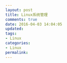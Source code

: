 ```yaml
---
layout: post
title: Linux系统管理
comments: true
date: 2016-04-03 14:04:05
updated:
tags:
- Linux
categories:
- Linux
permalink:
---
```

